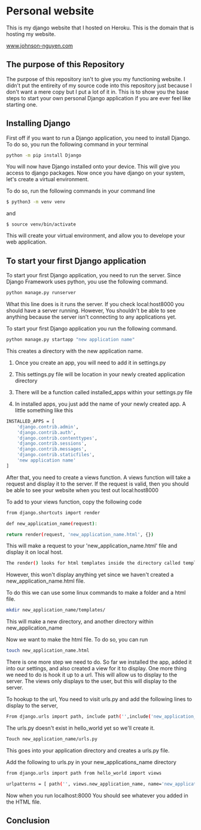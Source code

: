 # Personal website

This is my django website that I hosted on Heroku. This is the domain that is hosting my website. 

www.johnson-nguyen.com

## The purpose of this Repository

The purpose of this repository isn't to give you my functioning website. I didn't put the entireity of my source code into this repository just because I don't want a mere copy but I put a lot of it in. This is to show you the base steps to start your own personal Django application if you are ever feel like starting one. 



## Installing Django

First off if you want to run a Django application, you need to install Django. To do so, you run the following command in your terminal

```bash
python -m pip install Django
```

You will now have Django installed onto your device. This will give you access to django packages. Now once you have django on your system, let's create a virtual environment.

To do so, run the following commands in your command line
```bash
$ python3 -m venv venv 
```
and 
```
$ source venv/bin/activate
```

This will create your virtual environment, and allow you to develope your web application.

## To start your first Django application 

To start your first Django application, you need to run the server. Since Django Framework uses python, you use the following command.
```bash
python manage.py runserver 
```

What this line does is it runs the server. If you check local:host8000 you should have a server running. However, You shouldn't be able to see anything because the server isn't connecting to any applications yet.

To start your first Django application you run the following command.

```bash
python manage.py startapp "new application name" 
```

This creates a directory with the new application name.



1. Once you create an app, you will need to add it in settings.py

2. This settings.py file will be location in your newly created application directory

3. There will be a function called installed_apps within your settings.py file

4. In installed apps, you just add the name of your newly created app. A little something like this


```bash
INSTALLED_APPS = [
    'django.contrib.admin',
    'django.contrib.auth',
    'django.contrib.contenttypes',
    'django.contrib.sessions',
    'django.contrib.messages',
    'django.contrib.staticfiles',
    'new application name'
]
```

 After that, you need to create a views function.
 A views function will take a request and display it to the server.
 If the request is valid, then you should be able to see your website when you test out local:host8000
 
 To add to your views function, copy the following code 
 
 
```bash
from django.shortcuts import render

def new_application_name(request): 

return render(request, 'new_application_name.html', {})
```

This will make a request to your 'new_application_name.html' file and display it on local host. 

```bash
The render() looks for html templates inside the directory called templates inside the app directory.
```

However, this won't display anything yet since we haven't created a new_application_name.html file.

To do this we can use some linux commands to make a folder and a html file.

```bash
mkdir new_application_name/templates/
```
This will make a new directory, and another directory within new_application_name

Now we want to make the html file. To do so, you can run

```bash
touch new_application_name.html
```
There is one more step we need to do. 
So far we installed the app, added it into our settings, and also created a view for it to display. One more thing we need to do is hook it up to a url. This will allow us to display to the server. The views only displays to the user, but this will display to the server.

To hookup to the url, You need to visit urls.py and add the following lines to display to the server,

```bash
From django.urls import path, include path('',include('new_application_name.urls')),
```

The urls.py doesn't exist in hello_world yet so we'll create it.

```bash
Touch new_application_name/urls.py
```
This goes into your application directory and creates a urls.py file.


Add the following to urls.py in your new_applications_name directory

```bash
from django.urls import path from hello_world import views

urlpatterns = [ path('', views.new_application_name, name='new_application_name'), ]
```

Now when you run localhost:8000 You should see whatever you added in the HTML file.

## Conclusion

